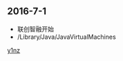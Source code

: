 ## 2016-7-1

*	联创智融开始
*	/Library/Java/JavaVirtualMachines



[y1nz](http://www.y1nz.com/html/18819.html)